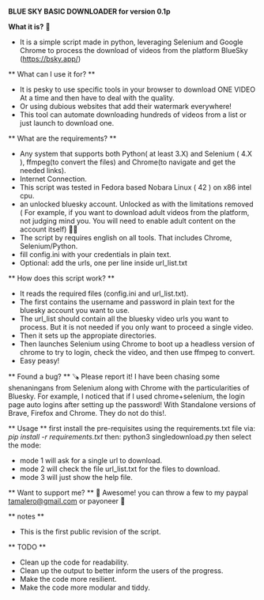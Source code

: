 **BLUE SKY BASIC DOWNLOADER for version 0.1p**

**What it is?** 🤔
- It is a simple script made in python, leveraging Selenium and Google Chrome to process the download of videos from the platform BlueSky (https://bsky.app/)

** What can I use it for? **
- It is pesky to use specific tools in your browser to download ONE VIDEO At a time and then have to deal with the quality.
- Or using dubious websites that add their watermark everywhere!
- This tool can automate downloading hundreds of videos from a list or just launch to download one.

** What are the requirements? **
- Any system that supports both Python( at least 3.X) and Selenium ( 4.X ), ffmpeg(to convert the files) and Chrome(to navigate and get the needed links).
- Internet Connection.
- This script was tested in Fedora based Nobara Linux ( 42 ) on x86 intel cpu. 
- an unlocked bluesky account. Unlocked as with the limitations removed ( For example, if you want to download adult videos from the platform, not judging mind you. You will need to enable adult content on the account itself) 🤷‍♂️
- The script by requires english on all tools. That includes Chrome, Selenium/Python.
- fill config.ini with your credentials in plain text.
- Optional: add the urls, one per line inside url_list.txt

** How does this script work? **
- It reads the required files (config.ini and url_list.txt).
- The first contains the username and password in plain text for the bluesky account you want to use.
- The url_list should contain all the bluesky video urls you want to process. But it is not needed if you only want to proceed a single video.
- Then it sets up the appropiate directories.
- Then launches Selenium using Chrome to boot up a headless version of chrome to try to login, check the video, and then use ffmpeg to convert.
- Easy peasy! 

** Found a bug? ** 🪚
Please report it! I have been chasing some shenaningans from Selenium along with Chrome with the particularities of Bluesky.
For example, I noticed that if I used chrome+selenium, the login page auto logins after setting up the password! With Standalone versions of Brave, Firefox and Chrome. They do not do this!.


** Usage **
first install the pre-requisites using the requirements.txt file
via: *pip install -r requirements.txt*
then: python3 singledownload.py
then select the mode:
- mode 1 will ask for a single url to download. 
- mode 2 will check the file url_list.txt for the files to download.
- mode 3 will just show the help file.

** Want to support me? ** 🎊
Awesome! you can throw a few to my paypal tamalero@gmail.com or payoneer 🥇


** notes ** 
- This is the first public revision of the script.

** TODO **
- Clean up the code for readability.
- Clean up the output to better inform the users of the progress.
- Make the code more resilient.
- Make the code more modular and tiddy. 

